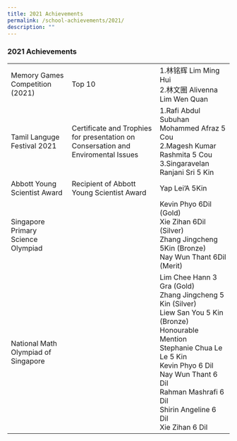 ```yaml
---
title: 2021 Achievements
permalink: /school-achievements/2021/
description: ""
---
```

### 2021 Achievements

|  	|  	|  	|
|---	|---	|---	|
| Memory Games Competition (2021) 	| Top 10 	| 1.林铭辉 Lim Ming Hui<br>2.林文圈 Alivenna Lim Wen Quan 	|
| Tamil Languge Festival 2021 	| Certificate and Trophies for presentation on Consersation and Enviromental Issues 	| 1.Rafi Abdul Subuhan Mohammed Afraz 5 Cou<br>2.Magesh Kumar Rashmita 5 Cou<br>3.Singaravelan Ranjani Sri 5 Kin 	|
| Abbott Young Scientist Award 	| Recipient of Abbott Young Scientist Award 	| Yap Lei’A 5Kin 	|
| Singapore Primary Science Olympiad 	|  	| Kevin Phyo 6Dil (Gold)<br>Xie Zihan 6Dil (Silver)<br>Zhang Jingcheng 5Kin (Bronze)<br>Nay Wun Thant 6Dil (Merit) 	|
| National Math Olympiad of Singapore 	|  	| Lim Chee Hann 3 Gra (Gold)                         <br>Zhang Jingcheng 5 Kin (Silver)                         <br>Liew San You 5 Kin (Bronze)<br>Honourable Mention<br>Stephanie Chua Le Le 5 Kin                             <br>Kevin Phyo 6 Dil         <br>Nay Wun Thant 6 Dil<br>Rahman Mashrafi 6 Dil<br>Shirin Angeline 6 Dil   <br>Xie Zihan 6 Dil 	|